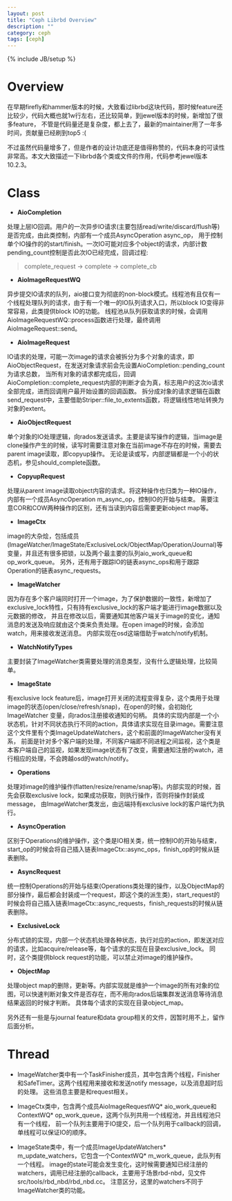 ```yaml
---
layout: post
title: "Ceph Librbd Overview"
description: ""
category: ceph
tags: [ceph]
---
```

{% include JB/setup %}

# Overview

在早期firefly和hammer版本的时候，大致看过librbd这块代码，那时候feature还比较少，代码大概也就1w行左右，还比较简单，到jewel版本的时候，新增加了很多feature，
不管是代码量还是复杂度，都上去了，最新的maintainer用了一年多时间，贡献量已经刷到top5 :(

不过虽然代码量增多了，但是作者的设计功底还是值得称赞的，代码本身的可读性非常高。本文大致描述一下librbd各个类或文件的作用，代码参考jewel版本10.2.3。

# Class

* **AioCompletion**

处理上层IO回调。用户的一次异步IO请求(主要包括read/write/discard/flush等)是否完成，由此类控制，内部有一个成员AsyncOperation async\_op，
用于控制单个IO操作的的start/finish。一次IO可能对应多个object的请求，内部计数pending\_count控制是否此次IO已经完成，回调过程:

> complete\_request -> complete -> complete\_cb

* **AioImageRequestWQ**

异步提交IO请求的队列，aio接口变为彻底的non-block模式。线程池有且仅有一个线程处理队列的请求，由于有一个唯一的IO队列请求入口，所以block IO变得非常容易，此类提供block IO的功能。
线程池从队列获取请求的时候，会调用AioImageRequestWQ::process函数进行处理，最终调用AioImageRequest::send。

* **AioImageRequest**

IO请求的处理，可能一次image的请求会被拆分为多个对象的请求，即AioObjectRequest，在发送对象请求前会先设置AioCompletion::pending\_count为请求总数，
当所有对象的请求都完成后，回调AioCompletion::complete\_request内部的判断才会为真，标志用户的这次io请求全部完成，进而回调用户最开始设置的回调函数。
拆分成对象的请求逻辑在函数send\_request中，主要借助Striper::file\_to\_extents函数，将逻辑线性地址转换为对象的extent。

* **AioObjectRequest**

单个对象的IO处理逻辑，向rados发送请求。主要是读写操作的逻辑，当image是clone操作产生的时候，读写时需要注意对象在当前image不存在的时候，需要去parent image读取，即copyup操作。
无论是读或写，内部逻辑都是一个小的状态机，参见should\_complete函数。

* **CopyupRequest**

处理从parent image读取object内容的请求。将这种操作也归类为一种IO操作，内部有一个成员AsyncOperation m\_async\_op，控制IO的开始与结束。
需要注意COR和COW两种操作的区别，还有当读到内容后需要更新object map等。

* **ImageCtx**

image的大杂烩，包括成员(ImageWatcher/ImageState/ExclusiveLock/ObjectMap/Operation/Journal)等变量，并且还有很多把锁，以及两个最主要的队列aio\_work\_queue和op\_work\_queue。
另外，还有用于跟踪IO的链表async\_ops和用于跟踪Operation的链表async\_requests。

* **ImageWatcher**

因为存在多个客户端同时打开一个image，为了保护数据的一致性，新增加了exclusive\_lock特性，只有持有exclusive\_lock的客户端才能进行image数据以及元数据的修改，
并且在修改以后，需要通知其他客户端关于image的变化，通知消息的发送及响应就由这个类来负责处理。在open image的时候，会添加watch，用来接收发送消息。
内部实现在osd这端借助于watch/notify机制。

* **WatchNotifyTypes**

主要封装了ImageWatcher类需要处理的消息类型，没有什么逻辑处理，比较简单。

* **ImageState**

有exclusive lock feature后，image打开关闭的流程变得复杂，这个类用于处理image的状态(open/close/refresh/snap)，在open的时候，会初始化ImageWatcher 变量，向rados注册接收通知的句柄。
具体的实现内部是一个小状态机，针对不同状态执行不同的action，具体请求实现在目录image。需要注意这个文件里有个类ImageUpdateWatchers，这个和前面的ImageWatcher没有关系，
前面是针对多个客户端的处理，不同客户端即不同进程之间监视，这个类是本客户端自己的监视，如果发现image状态有了改变，需要通知注册的watch，进行相应的处理，不会跨越osd的watch/notify。

* **Operations**

处理对image的维护操作(flatten/resize/rename/snap等)。内部实现的时候，首先会获取exclusive lock，如果成功获取，则执行操作，否则将操作封装成message，
由ImageWatcher类发出，由远端持有exclusive lock的客户端代为执行。

* **AsyncOperation**

区别于Operations的维护操作，这个类是IO相关类，统一控制IO的开始与结束，start\_op的时候会将自己插入链表ImageCtx::async\_ops，finish\_op的时候从链表删除。

* **AsyncRequest**

统一控制Operations的开始与结束(Operations类处理的操作，以及ObjectMap的部分操作，最后都会封装成一个request，即这个类的派生类)，start\_request的时候会将自己插入链表ImageCtx::async\_requests，finish\_requests的时候从链表删除。

* **ExclusiveLock**

分布式锁的实现，内部一个状态机处理各种状态，执行对应的action，即发送对应的请求，比如acquire/release等，每个请求的实现在目录exclusive\_lock。
同时，这个类提供block request的功能，可以禁止对image的维护操作。

* **ObjectMap**

处理object map的删除，更新等。内部实现就是维护一个image的所有对象的位图，可以快速判断对象文件是否存在，而不用向rados后端集群发送消息等待消息结果返回的时候才判断。
具体每个请求的实现在目录object\_map。

另外还有一些是与journal feature和data group相关的文件，因暂时用不上，留作后面分析。

# Thread

* ImageWatcher类中有一个TaskFinisher成员，其中包含两个线程，Finisher和SafeTimer。这两个线程用来接收和发送notify message，以及消息超时后的处理。
这些消息主要是和request相关。

* ImageCtx类中，包含两个成员AioImageRequestWQ\* aio\_work\_queue和ContextWQ\* op\_work\_queue，这两个队列共用一个线程池，并且线程池只有一个线程，
前一个队列主要用于IO提交，后一个队列用于callback的回调，单线程可以保证IO的顺序。

* ImageState类中，有一个成员ImageUpdateWatchers\* m\_update\_watchers，它包含一个ContextWQ\* m\_work\_queue，此队列有一个线程。
image的state可能会发生变化，这时候需要通知已经注册的watchers，调用已经注册的callback，主要用于场景rbd-nbd，见文件src/tools/rbd\_nbd/rbd\_nbd.cc。
注意区分，这里的watchers不同于ImageWatcher类的功能。
